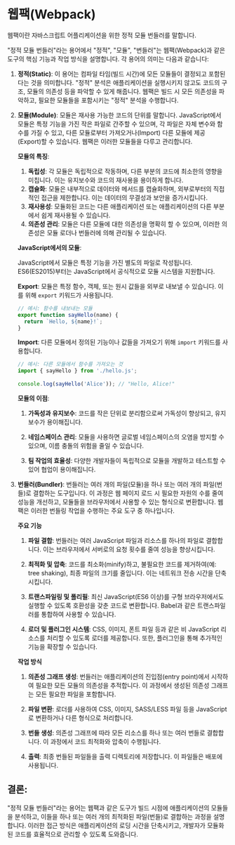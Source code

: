 # 웹팩(Webpack)
웹팩이란 자바스크립트 어플리케이션을 위한 정적 모듈 번들러를 말합니다.

"정적 모듈 번들러"라는 용어에서 "정적", "모듈", "번들러"는 웹팩(Webpack)과 같은 도구의 핵심 기능과 작업 방식을 설명합니다. 각 용어의 의미는 다음과 같습니다:

1. **정적(Static)**: 이 용어는 컴파일 타임(빌드 시간)에 모든 모듈들이 결정되고 포함된다는 것을 의미합니다. "정적" 분석은 애플리케이션을 실행시키지 않고도 코드의 구조, 모듈의 의존성 등을 파악할 수 있게 해줍니다. 웹팩은 빌드 시 모든 의존성을 파악하고, 필요한 모듈들을 포함시키는 "정적" 분석을 수행합니다.

2. **모듈(Module)**: 모듈은 재사용 가능한 코드의 단위를 말합니다. JavaScript에서 모듈은 특정 기능을 가진 작은 파일로 간주할 수 있으며, 각 파일은 자체 변수와 함수를 가질 수 있고, 다른 모듈로부터 가져오거나(Import) 다른 모듈에 제공(Export)할 수 있습니다. 웹팩은 이러한 모듈들을 다루고 관리합니다.
   
   **모듈의 특징**:
  
   1. **독립성**: 각 모듈은 독립적으로 작동하며, 다른 부분의 코드에 최소한의 영향을 미칩니다. 이는 유지보수와 코드의 재사용을 용이하게 합니다.
   2. **캡슐화**: 모듈은 내부적으로 데이터와 메서드를 캡슐화하며, 외부로부터의 직접적인 접근을 제한합니다. 이는 데이터의 무결성과 보안을 증가시킵니다.
   3. **재사용성**: 모듈화된 코드는 다른 애플리케이션 또는 애플리케이션의 다른 부분에서 쉽게 재사용될 수 있습니다.
   4. **의존성 관리**: 모듈은 다른 모듈에 대한 의존성을 명확히 할 수 있으며, 이러한 의존성은 모듈 로더나 번들러에 의해 관리될 수 있습니다.
  
   **JavaScript에서의 모듈**:
  
   JavaScript에서 모듈은 특정 기능을 가진 별도의 파일로 작성됩니다. ES6(ES2015)부터는 JavaScript에서 공식적으로 모듈 시스템을 지원합니다.
  
   **Export**: 모듈은 특정 함수, 객체, 또는 원시 값들을 외부로 내보낼 수 있습니다. 이를 위해 `export` 키워드가 사용됩니다.
    
    ```javascript
    // 예시: 함수를 내보내는 모듈
    export function sayHello(name) {
      return `Hello, ${name}!`;
    }
    ```
  
   **Import**: 다른 모듈에서 정의된 기능이나 값들을 가져오기 위해 `import` 키워드를 사용합니다.
  
    ```javascript
    // 예시: 다른 모듈에서 함수를 가져오는 것
    import { sayHello } from './hello.js';
  
    console.log(sayHello('Alice')); // "Hello, Alice!"
    ```
  
   **모듈의 이점**:
  
    1. **가독성과 유지보수**: 코드를 작은 단위로 분리함으로써 가독성이 향상되고, 유지보수가 용이해집니다.
  
    2. **네임스페이스 관리**: 모듈을 사용하면 글로벌 네임스페이스의 오염을 방지할 수 있으며, 이름 충돌의 위험을 줄일 수 있습니다.
  
    3. **팀 작업의 효율성**: 다양한 개발자들이 독립적으로 모듈을 개발하고 테스트할 수 있어 협업이 용이해집니다.

  
3. **번들러(Bundler)**: 번들러는 여러 개의 파일(모듈)을 하나 또는 여러 개의 파일(번들)로 결합하는 도구입니다. 이 과정은 웹 페이지 로드 시 필요한 자원의 수를 줄여 성능을 개선하고, 모듈들을 브라우저에서 사용할 수 있는 형식으로 변환합니다. 웹팩은 이러한 번들링 작업을 수행하는 주요 도구 중 하나입니다.

    **주요 기능**
    
    1. **파일 결합**: 번들러는 여러 JavaScript 파일과 리소스를 하나의 파일로 결합합니다. 이는 브라우저에서 서버로의 요청 횟수를 줄여 성능을 향상시킵니다.
    
    2. **최적화 및 압축**: 코드를 최소화(minify)하고, 불필요한 코드를 제거하여(예: tree shaking), 최종 파일의 크기를 줄입니다. 이는 네트워크 전송 시간을 단축시킵니다.
    
    3. **트랜스파일링 및 폴리필**: 최신 JavaScript(ES6 이상)를 구형 브라우저에서도 실행할 수 있도록 호환성을 갖춘 코드로 변환합니다. Babel과 같은 트랜스파일러를 통합하여 사용할 수 있습니다.
    
    4. **로더 및 플러그인 시스템**: CSS, 이미지, 폰트 파일 등과 같은 비 JavaScript 리소스를 처리할 수 있도록 로더를 제공합니다. 또한, 플러그인을 통해 추가적인 기능을 확장할 수 있습니다.
    
    **작업 방식**
    
    1. **의존성 그래프 생성**: 번들러는 애플리케이션의 진입점(entry point)에서 시작하여 필요한 모든 모듈의 의존성을 추적합니다. 이 과정에서 생성된 의존성 그래프는 모든 필요한 파일을 포함합니다.
    
    2. **파일 변환**: 로더를 사용하여 CSS, 이미지, SASS/LESS 파일 등을 JavaScript로 변환하거나 다른 형식으로 처리합니다. 
    
    3. **번들 생성**: 의존성 그래프에 따라 모든 리소스를 하나 또는 여러 번들로 결합합니다. 이 과정에서 코드 최적화와 압축이 수행됩니다.
    
    4. **출력**: 최종 번들된 파일들을 출력 디렉토리에 저장합니다. 이 파일들은 배포에 사용됩니다.
    
 
## 결론:
"정적 모듈 번들러"라는 용어는 웹팩과 같은 도구가 빌드 시점에 애플리케이션의 모듈들을 분석하고, 이들을 하나 또는 여러 개의 최적화된 파일(번들)로 결합하는 과정을 설명합니다. 이러한 접근 방식은 애플리케이션의 로딩 시간을 단축시키고, 개발자가 모듈화된 코드를 효율적으로 관리할 수 있도록 도와줍니다.
